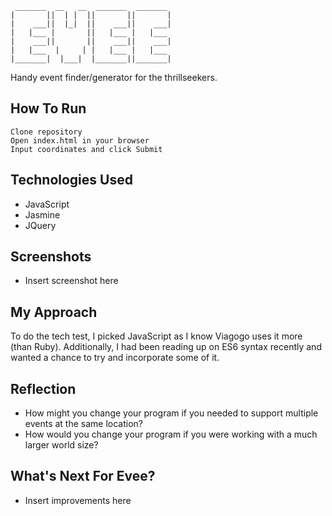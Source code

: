 ```
 _______  __   __  _______  _______   
|       ||  | |  ||       ||       |  
|    ___||  |_|  ||    ___||    ___|  
|   |___ |       ||   |___ |   |___   
|    ___||       ||    ___||    ___|  
|   |___  |     | |   |___ |   |___   
|_______|  |___|  |_______||_______|
```

Handy event finder/generator for the thrillseekers.

## How To Run
```
Clone repository
Open index.html in your browser
Input coordinates and click Submit
```

## Technologies Used
* JavaScript
* Jasmine
* JQuery

## Screenshots
* Insert screenshot here

## My Approach
To do the tech test, I picked JavaScript as I know Viagogo uses it more (than Ruby). Additionally, I had been reading up on ES6 syntax recently and wanted a chance to try and incorporate some of it.


## Reflection
* How might you change your program if you needed to support multiple events at the same location?
* How would you change your program if you were working with a much larger world size?

## What's Next For Evee?
* Insert improvements here

